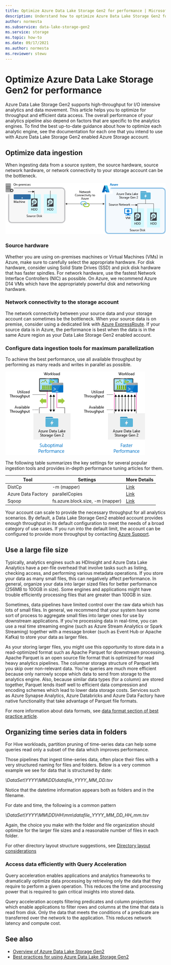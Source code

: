 ```yaml
---
title: Optimize Azure Data Lake Storage Gen2 for performance | Microsoft Docs
description: Understand how to optimize Azure Data Lake Storage Gen2 for performance. Ingest data, structure your dataset, and more.
author: normesta
ms.subservice: data-lake-storage-gen2
ms.service: storage
ms.topic: how-to
ms.date: 09/17/2021
ms.author: normesta
ms.reviewer: stewu
---
```


# Optimize Azure Data Lake Storage Gen2 for performance

Azure Data Lake Storage Gen2 supports high-throughput for I/O intensive analytics and data movement. This article helps you to optimize for throughput and efficient data access. The overall performance of your analytics pipeline also depend on factors that are specific to the analytics engines. To find the best up-to-date guidance about how to optimize each analytic engine, see the documentation for each one that you intend to use with Azure Data Lake Storage Gen2 enabled Azure Storage account.

## Optimize data ingestion

When ingesting data from a source system, the source hardware, source network hardware, or network connectivity to your storage account can be the bottleneck.  

![Diagram that shows the factors to consider when ingesting data from a source system to Data Lake Storage Gen2.](./media/data-lake-storage-performance-tuning-guidance/bottleneck.png)

### Source hardware

Whether you are using on-premises machines or Virtual Machines (VMs) in Azure, make sure to carefully select the appropriate hardware. For disk hardware, consider using Solid State Drives (SSD) and pick disk hardware that has faster spindles. For network hardware, use the fastest Network Interface Controllers (NIC) as possible. On Azure, we recommend Azure D14 VMs which have the appropriately powerful disk and networking hardware.

### Network connectivity to the storage account

The network connectivity between your source data and your storage account can sometimes be the bottleneck. When your source data is on premise, consider using a dedicated link with [Azure ExpressRoute](https://azure.microsoft.com/services/expressroute/). If your source data is in Azure, the performance is best when the data is in the same Azure region as your Data Lake Storage Gen2 enabled account.

### Configure data ingestion tools for maximum parallelization

To achieve the best performance, use all available throughput by performing as many reads and writes in parallel as possible.

![Data Lake Storage Gen2 performance](./media/data-lake-storage-performance-tuning-guidance/throughput.png)

The following table summarizes the key settings for several popular ingestion tools and provides in-depth performance tuning articles for them.  

| Tool               | Settings | More Details                                                                 |
|--------------------|------------------------------------------------------|------------------------------|
| DistCp            | -m (mapper)	| [Link](data-lake-storage-use-distcp.md#performance-considerations-while-using-distcp)                             |
| Azure Data Factory| parallelCopies	| [Link](../../data-factory/copy-activity-performance.md)                          |
| Sqoop           | fs.azure.block.size, -m (mapper)	|	[Link](/archive/blogs/shanyu/performance-tuning-for-hdinsight-storm-and-microsoft-azure-eventhubs)        |

Your account can scale to provide the necessary throughput for all analytics scenarios. By default, a Data Lake Storage Gen2 enabled account provides enough throughput in its default configuration to meet the needs of a broad category of use cases. If you run into the default limit, the account can be configured to provide more throughput by contacting [Azure Support](https://azure.microsoft.com/support/faq/).

## Use a large file size

Typically, analytics engines such as HDInsight and Azure Data Lake Analytics have a per-file overhead that involve tasks such as listing, checking access, and performing various metadata operations. If you store your data as many small files, this can negatively affect performance. In general, organize your data into larger sized files for better performance (256MB to 100GB in size). Some engines and applications might have trouble efficiently processing files that are greater than 100GB in size.

Sometimes, data pipelines have limited control over the raw data which has lots of small files. In general, we recommend that your system have some sort of process to aggregate small files into larger ones for use by downstream applications. If you're processing data in real-time, you can use a real time streaming engine (such as Azure Stream Analytics or Spark Streaming) together with a message broker (such as Event Hub or Apache Kafka) to store your data as larger files.

As your storing larger files, you might use this opportunity to store data in a read-optimized format such as Apache Parquet for downstream processing. Apache Parquet is an open source file format that is optimized for read heavy analytics pipelines. The columnar storage structure of Parquet lets you skip over non-relevant data. You're queries are much more efficient because only narrowly scope which data to send from storage to the analytics engine. Also, because similar data types (for a column) are stored together, Parquet lends itself well to efficient data compression and encoding schemes which lead to lower data storage costs. Services such as Azure Synapse Analytics, Azure Databricks and Azure Data Factory have native functionality that take advantage of Parquet file formats.

For more information about data formats, see [data format section of best practice article](data-lake-storage-best-practices.md).

## Organizing time series data in folders

For Hive workloads, partition pruning of time-series data can help some queries read only a subset of the data which improves performance.    

Those pipelines that ingest time-series data, often place their files with a very structured naming for files and folders. Below is a very common example we see for data that is structured by date:

*\DataSet\YYYY\MM\DD\datafile_YYYY_MM_DD.tsv*

Notice that the datetime information appears both as folders and in the filename.

For date and time, the following is a common pattern

*\DataSet\YYYY\MM\DD\HH\mm\datafile_YYYY_MM_DD_HH_mm.tsv*

Again, the choice you make with the folder and file organization should optimize for the larger file sizes and a reasonable number of files in each folder.

For other directory layout structure suggestions, see [Directory layout considerations](data-lake-storage-best-practices.md#directory-layout-considerations)

### Access data efficiently with Query Acceleration

Query acceleration enables applications and analytics frameworks to dramatically optimize data processing by retrieving only the data that they require to perform a given operation. This reduces the time and processing power that is required to gain critical insights into stored data.

Query acceleration accepts filtering predicates and column projections which enable applications to filter rows and columns at the time that data is read from disk. Only the data that meets the conditions of a predicate are transferred over the network to the application. This reduces network latency and compute cost.

## See also

* [Overview of Azure Data Lake Storage Gen2](data-lake-storage-introduction.md)
* [Best practices for using Azure Data Lake Storage Gen2](data-lake-storage-best-practices.md)

